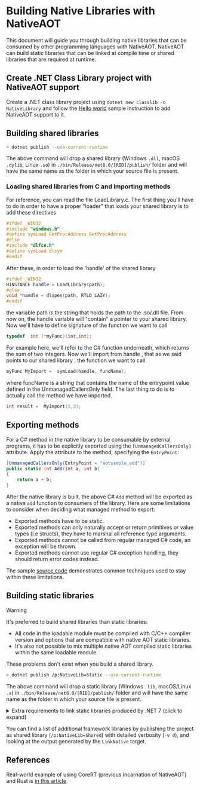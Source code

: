 # Building Native Libraries with NativeAOT

This document will guide you through building native libraries that can be consumed by other programming languages with NativeAOT. NativeAOT can build static libraries that can be linked at compile time or shared libraries that are required at runtime.

## Create .NET Class Library project with NativeAOT support

Create a .NET class library project using `dotnet new classlib -o NativeLibrary` and follow the [Hello world](../HelloWorld/README.md) sample instruction to add NativeAOT support to it.

## Building shared libraries

```bash
> dotnet publish --use-current-runtime
```

The above command will drop a shared library (Windows `.dll`, macOS `.dylib`, Linux `.so`) in `./bin/Release/net8.0/[RID]/publish/` folder and will have the same name as the folder in which your source file is present.

### Loading shared libraries from C and importing methods

For reference, you can read the file LoadLibrary.c.
The first thing you'll have to do in order to have a proper "loader" that loads your shared library is to add these directives

```c
#ifdef _WIN32
#include "windows.h"
#define symLoad GetProcAddress GetProcAddress
#else
#include "dlfcn.h"
#define symLoad dlsym
#endif
```

After these, in order to load the 'handle' of the shared library

```c
#ifdef _WIN32
HINSTANCE handle = LoadLibrary(path);
#else
void *handle = dlopen(path, RTLD_LAZY);
#endif
```

the variable path is the string that holds the path to the .so/.dll file.
From now on, the handle variable will "contain" a pointer to your shared library.
Now we'll have to define signature of the function we want to call

```c
typedef  int (*myFunc)(int,int);
```

For example here, we'll refer to the C# function underneath, which returns the sum of two integers.
Now we'll import from handle , that as we said points to our shared library , the function we want to call

```c
myFunc MyImport =  symLoad(handle, funcName);
```

where funcName is a string that contains the name of the entrypoint value defined in the UnmanagedCallersOnly field.
The last thing to do is to actually call the method we have imported.

```c
int result =  MyImport(5,3);
```

## Exporting methods

For a C# method in the native library to be consumable by external programs, it has to be explicitly exported using the `[UnmanagedCallersOnly]` attribute.
Apply the attribute to the method, specifying the `EntryPoint`:

```csharp
[UnmanagedCallersOnly(EntryPoint = "aotsample_add")]
public static int Add(int a, int b)
{
    return a + b;
}
```

After the native library is built, the above C# `Add` method will be exported as a native `add` function to consumers of the library. Here are some limitations to consider when deciding what managed method to export:

* Exported methods have to be static.
* Exported methods can only naturally accept or return primitives or value types (i.e structs), they have to marshal all reference type arguments.
* Exported methods cannot be called from regular managed C# code, an exception will be thrown.
* Exported methods cannot use regular C# exception handling, they should return error codes instead.

The sample [source code](Class1.cs) demonstrates common techniques used to stay within these limitations.

## Building static libraries

> [!WARNING]
> It's preferred to build shared libraries than static libraries:
>
> * All code in the loadable module must be compiled with C/C++ compiler version and options that are compatible with native AOT static libraries.
> * It's also not possible to mix multiple native AOT compiled static libraries within the same loadable module.
>
> These problems don't exist when you build a shared library.

```bash
> dotnet publish /p:NativeLib=Static --use-current-runtime
```

The above command will drop a static library (Windows `.lib`, macOS/Linux `.a`) in `./bin/Release/net8.0/[RID]/publish/` folder and will have the same name as the folder in which your source file is present.

<!-- markdownlint-disable MD033 -->
<details>
<summary>Extra requirements to link static libraries produced by .NET 7 (click to expand)</summary>
When linking the generated static library, it is important to also include additional framework dependencies in the linker settings, and add `NativeAOT_StaticInitialization` to the symbol table. This can be accomplished by appending the following flag to the linker settings:

* Windows: `/INCLUDE:NativeAOT_StaticInitialization`
* Linux: `-Wl,--require-defined,NativeAOT_StaticInitialization`
* macOS: `-Wl,-u,_NativeAOT_StaticInitialization`

</details>
<!-- markdownlint-enable MD033 -->

You can find a list of additional framework libraries by publishing the project as shared library (`/p:NativeLib=Shared`) with detailed verbosity (`-v d`), and looking at the output generated by the `LinkNative` target.

## References

Real-world example of using CoreRT (previous incarnation of NativeAOT) and Rust is [in this article](https://medium.com/@chyyran/calling-c-natively-from-rust-1f92c506289d).
